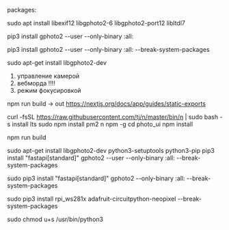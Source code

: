 packages:

sudo apt install libexif12 libgphoto2-6 libgphoto2-port12 libltdl7

pip3 install gphoto2 --user --only-binary :all:

pip3 install gphoto2 --user --only-binary :all: --break-system-packages


sudo apt-get install libgphoto2-dev



1. управление камерой
2. вебморда !!!!
3. режим фокусировкой



npm run build 
-> out   https://nextjs.org/docs/app/guides/static-exports


curl -fsSL https://raw.githubusercontent.com/tj/n/master/bin/n | sudo bash -s install lts
sudo npm install pm2 n npm -g
cd photo_ui
npm install

npm run build

sudo apt-get install libgphoto2-dev python3-setuptools python3-pip
pip3 install "fastapi[standard]" gphoto2 --user --only-binary :all: --break-system-packages

sudo pip3 install "fastapi[standard]" gphoto2  --only-binary :all: --break-system-packages

sudo pip3 install rpi_ws281x adafruit-circuitpython-neopixel --break-system-packages

sudo chmod u+s  /usr/bin/python3